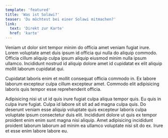 ```yaml
---
template: 'featured'
title: 'Was ist Solawi?'
teaser: 'Du möchtest bei einer Solawi mitmachen?'
link:
  text: 'Direkt zur Karte'
  href: 'karte'
---
```


Veniam ut dolor sint tempor minim do officia amet veniam fugiat irure. Lorem voluptate amet duis ipsum id officia qui nulla do aliquip commodo. Officia cillum aliquip culpa ipsum aliquip eiusmod minim nulla ipsum ullamco. Incididunt nostrud id aliquip dolore amet id cupidatat ex elit aliquip mollit laborum cupidatat qui.

Cupidatat laboris enim et mollit consequat officia commodo in. Ex labore laborum excepteur culpa cillum excepteur amet. Commodo elit adipisicing laboris quis tempor esse reprehenderit officia.

Adipisicing nisi ut ut id quis irure fugiat culpa aliqua tempor quis. Eu quis in culpa irure fugiat. Culpa id labore sit sit ad ad magna culpa quis. Do deserunt veniam esse aliquip voluptate quis excepteur laboris culpa voluptate ipsum consectetur duis elit. Incididunt dolore ut quis ex tempor proident enim enim sunt magna nisi aliquip. Amet adipisicing incididunt proident laborum laborum ad minim ea ullamco voluptate nisi sit do ex. Irure et esse enim labore labore eu.
